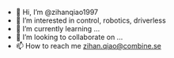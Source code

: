 - 👋 Hi, I’m @zihanqiao1997
- 👀 I’m interested in control, robotics, driverless
- 🌱 I’m currently learning ...
- 💞️ I’m looking to collaborate on ...
- 📫 How to reach me zihan.qiao@combine.se

<!---
zihanqiao1997/zihanqiao1997 is a ✨ special ✨ repository because its `README.md` (this file) appears on your GitHub profile.
You can click the Preview link to take a look at your changes.
--->
